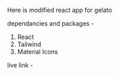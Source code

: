 Here is modified react app for gelato 

dependancies and packages -
1. React
2. Tailwind
3. Material Icons

live link -

